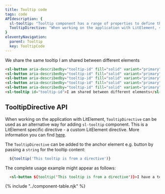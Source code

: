 ```yaml
---
title: Tooltip code
tags: code
APIdescription: {
  sl-tooltip: "Tooltip component has a range of properties to define the experience in different use cases. <code>sl-tooltip</code> component is recommended to use in all non-LitElement applications.",
  TooltipDirective: "When working on the application with LitElement, <code>TooltipDirective</code> can be used as an alternative way for adding <code>sl-tooltip</code> component. This is a LitElement specific directive."
}
eleventyNavigation:
  parent: Tooltip
  key: TooltipCode
---
```


<section class="no-heading">
<div class="ds-example">
<sl-button-bar>
  <sl-button aria-describedby="tooltip-id" fill="solid" variant="primary">We</sl-button>
  <sl-button aria-describedby="tooltip-id" fill="solid" variant="primary">share</sl-button>
  <sl-button aria-describedby="tooltip-id" fill="solid" variant="primary">the</sl-button>
  <sl-button aria-describedby="tooltip-id" fill="solid" variant="primary">same</sl-button>
  <sl-button aria-describedby="tooltip-id" fill="solid" variant="primary">tooltip</sl-button>
</sl-button-bar>
<sl-tooltip id="tooltip-id">I am shared between different elements</sl-tooltip>

</div>

<div class="ds-code">

  ```html
<sl-button aria-describedby="tooltip-id" fill="solid" variant="primary">We</sl-button>
<sl-button aria-describedby="tooltip-id" fill="solid" variant="primary">share</sl-button>
<sl-button aria-describedby="tooltip-id" fill="solid" variant="primary">the</sl-button>
<sl-button aria-describedby="tooltip-id" fill="solid" variant="primary">same</sl-button>
<sl-button aria-describedby="tooltip-id" fill="solid" variant="primary">tooltip</sl-button>
<sl-tooltip id="tooltip-id">I am shared between different elements</sl-tooltip>
  ```

</div>
</section>
<ds-install-info link-in-navigation package="tooltip"></ds-install-info>
<section>

## TooltipDirective API

When working on the application with LitElement, `TooltipDirective` can be used as an alternative way for adding `sl-tooltip` component. 
This is a LitElement specific directive - a custom LitElement directive. More information you can find [here](https://lit.dev/docs/templates/custom-directives/).

The `TooltipDirective` can be added to the anchor element e.g. button by passing a `string` for the tooltip content:


<div class="ds-code">

  ```js
    ${tooltip('This tooltip is from a directive')}
  ```

</div>

The complete usage example might appear as follows:


<div class="ds-code">

  ```html
    <sl-button ${tooltip('This tooltip is from a directive')}>I have a tooltip</sl-button>
  ```

</div>

</section>

{% include "../component-table.njk" %}
